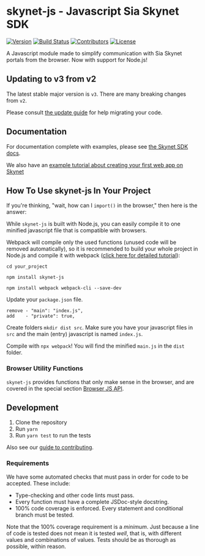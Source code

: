 # skynet-js - Javascript Sia Skynet SDK

[![Version](https://img.shields.io/github/package-json/v/NebulousLabs/skynet-js)](https://www.npmjs.com/package/skynet-js)
[![Build Status](https://img.shields.io/github/workflow/status/NebulousLabs/skynet-js/Node.js%20CI)](https://github.com/NebulousLabs/skynet-js/actions)
[![Contributors](https://img.shields.io/github/contributors/NebulousLabs/skynet-js)](https://github.com/NebulousLabs/skynet-js/graphs/contributors)
[![License](https://img.shields.io/github/license/NebulousLabs/skynet-js)](https://github.com/NebulousLabs/skynet-js)

A Javascript module made to simplify communication with Sia Skynet portals from the browser. Now with support for Node.js!

## Updating to v3 from v2

The latest stable major version is `v3`. There are many breaking changes from `v2`.

Please consult [the update guide](https://siasky.net/docs/v3/?javascript--browser#updating-from-v2) for help migrating your code.

## Documentation

For documentation complete with examples, please see [the Skynet SDK docs](https://siasky.net/docs/?javascript--browser#introduction).

We also have an [example tutorial about creating your first web app on Skynet](https://blog.sia.tech/creating-your-first-web-app-on-skynet-ec6f4fff405f)

## How To Use skynet-js In Your Project

If you're thinking, "wait, how can I `import()` in the browser," then here is the answer:

While `skynet-js` is built with Node.js, you can easily compile it to one minified javascript file that is compatible with browsers.

Webpack will compile only the used functions (unused code will be removed automatically), so it is recommended to build your whole project in Node.js and compile it with webpack ([click here for detailed tutorial](https://blog.sia.tech/creating-your-first-web-app-on-skynet-ec6f4fff405f)):

`cd your_project`

`npm install skynet-js`

`npm install webpack webpack-cli --save-dev`

Update your `package.json` file.

```
remove - "main": "index.js",
add    - "private": true,
```

Create folders `mkdir dist src`. Make sure you have your javascript files in `src` and the main (entry) javascript is named `index.js`.

Compile with `npx webpack`! You will find the minified `main.js` in the `dist` folder.

### Browser Utility Functions

`skynet-js` provides functions that only make sense in the browser, and are covered in the special section [Browser JS API](https://siasky.net/docs/?javascript--browser#browser-js-api).

## Development

1. Clone the repository
1. Run `yarn`
1. Run `yarn test` to run the tests

Also see our [guide to contributing](https://github.com/NebulousLabs/.github/blob/master/CONTRIBUTING.md).

### Requirements

We have some automated checks that must pass in order for code to be accepted. These include:

- Type-checking and other code lints must pass.
- Every function must have a complete JSDoc-style docstring.
- 100% code coverage is enforced. Every statement and conditional branch must be tested.

Note that the 100% coverage requirement is a _minimum_. Just because a line of code is tested does not mean it is tested _well_, that is, with different values and combinations of values. Tests should be as thorough as possible, within reason.

